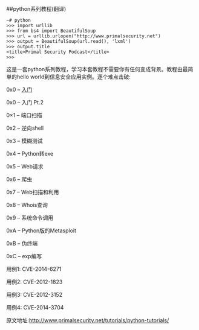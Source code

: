 ##python系列教程(翻译)

```
~# python
>>> import urllib
>>> from bs4 import BeautifulSoup
>>> url = urllib.urlopen("http://www.primalsecurity.net")
>>> output = BeautifulSoup(url.read(), 'lxml')
>>> output.title
<title>Primal Security Podcast</title>
>>>
```

这是一套python系列教程，学习本套教程不需要你有任何变成背景。教程由最简单的hello world到信息安全应用实例。逐个难点击破:

0x0 – [入门](https://github.com/smartFlash/pySecurity/blob/master/zh-cn/0x0.md)

0x0 – 入门 Pt.2

0×1 – 端口扫描

0x2 – 逆向shell

0x3 – 模糊测试

0x4 – Python转exe

0x5 – Web请求

0x6 – 爬虫

0x7 – Web扫描和利用

0x8 – Whois查询

0x9 – 系统命令调用

0xA – Python版的Metasploit

0xB – 伪终端

0xC – exp编写

用例1: CVE-2014-6271

用例2: CVE-2012-1823

用例3: CVE-2012-3152

用例4: CVE-2014-3704

原文地址:http://www.primalsecurity.net/tutorials/python-tutorials/
